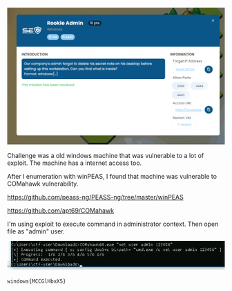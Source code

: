 ![image-20240414085728946](./assets/image-20240414085728946.png)

Challenge was a old windows machine that was vulnerable to a lot of exploit. The machine has a internet access too.

After I enumeration with winPEAS, I found that machine was vulnerable to COMahawk vulnerability.

https://github.com/peass-ng/PEASS-ng/tree/master/winPEAS

https://github.com/apt69/COMahawk

I'm using exploit to execute command in administrator context. Then open file as "admin" user.

![image-20240414062239408](./assets/image-20240414062239408.png)

```
windows{MCCGlHbxX5}
```

